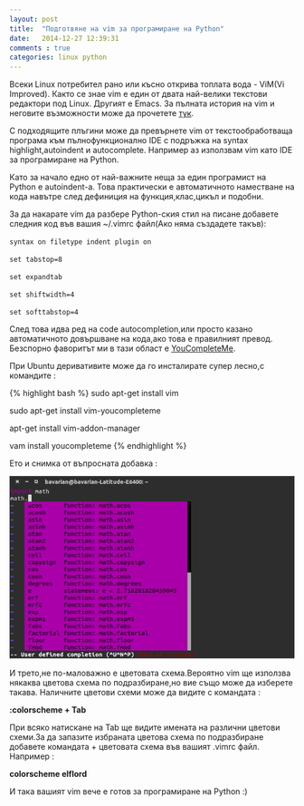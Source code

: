 ```yaml
---
layout: post
title:  "Подготвяне на vim за програмиране на Python"
date:   2014-12-27 12:39:31
comments : true
categories: linux python
---
```


Всеки Linux потребител рано или късно открива топлата вода - ViM(Vi Improved).
Както се знае vim е един от двата най-велики текстови редактори под Linux.
Другият е Emacs.
За пълната история на vim и неговите възможности може да прочетете [тук](http://bg.wikipedia.org/wiki/Vim).

С подходящите плъгини може да превърнете vim от текстообработваща програма към пълнофункционално IDE с подръжка на syntax highlight,autoindent и autocomplete.
Например аз използвам vim като IDE за програмиране на Python.

Като за начало едно от най-важните неща за един програмист на Python е autoindent-a.
Това практически е автоматичното наместване на кода навътре след дефиниция на функция,клас,цикъл и подобни.

За да накарате vim да разбере Python-ския стил на писане добавете следния код във вашия ~/.vimrc файл(Ако няма създадете такъв):


`syntax on filetype indent plugin on`

`set tabstop=8`

`set expandtab`

`set shiftwidth=4`

`set softtabstop=4`


След това идва ред на code autocompletion,или просто казано автоматичното довършване на кода,ако това е правилният превод.
Безспорно фаворитът ми в тази област е [YouCompleteMe](https://github.com/Valloric/YouCompleteMe).

При Ubuntu деривативите може да го инсталирате супер лесно,с командите :

{% highlight bash %}
sudo apt-get install vim

sudo apt-get install vim-youcompleteme

apt-get install vim-addon-manager

vam install youcompleteme
{% endhighlight %}

Ето и снимка от въпросната добавка :

![vimpython](https://github.com/etem/etem.github.io/raw/master/assets/images/vimpython.png)


И трето,не по-маловажно е цветовата схема.Вероятно vim ще използва някаква цветова схема по подразбиране,но вие също може да изберете такава.
Наличните цветови схеми може да видите с командата :

**:colorscheme + Tab**

При всяко натискане на Tab ще видите имената на различни цветови схеми.За да запазите избраната цветова схема по подразбиране добавете командата + цветовата схема във вашият .vimrc файл.
Например :

**colorscheme elflord**

И така вашият vim вече е готов за програмиране на Python :)